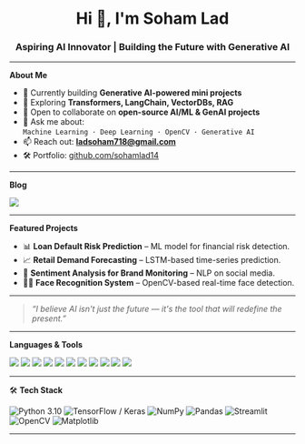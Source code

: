 <h1 align="center">Hi 👋, I'm Soham Lad</h1>
<h3 align="center">Aspiring AI Innovator | Building the Future with Generative AI</h3>

---

**About Me**

- 🔭 Currently building **Generative AI-powered mini projects**
- 🌱 Exploring **Transformers, LangChain, VectorDBs, RAG**
- 👯 Open to collaborate on **open-source AI/ML & GenAI projects**
- 💬 Ask me about:  
  `Machine Learning · Deep Learning · OpenCV · Generative AI`
- 📫 Reach out: **ladsoham718@gmail.com**
- 🛠️ Portfolio: [github.com/sohamlad14](https://github.com/sohamlad14)

---

**Blog**

<p align="left">
  <a href="https://medium.com/@ladsoham14202sk" target="_blank">
    <img src="https://img.shields.io/badge/Blog-12100E?style=for-the-badge&logo=medium&logoColor=white" />
  </a>
</p>

---

**Featured Projects**

- 📊 **Loan Default Risk Prediction** – ML model for financial risk detection.
- 📈 **Retail Demand Forecasting** – LSTM-based time-series prediction.
- 💬 **Sentiment Analysis for Brand Monitoring** – NLP on social media.
- 🧑‍💻 **Face Recognition System** – OpenCV-based real-time face detection.

---

> *“I believe AI isn't just the future — it's the tool that will redefine the present.”*

---

**Languages & Tools**

<p align="left">
  <img src="https://img.shields.io/badge/Python-3670A0?style=flat&logo=python&logoColor=ffdd54"/>
  <img src="https://img.shields.io/badge/TensorFlow-FF6F00?style=flat&logo=tensorflow&logoColor=white"/>
  <img src="https://img.shields.io/badge/scikit--learn-F7931E?style=flat&logo=scikit-learn&logoColor=white"/>
  <img src="https://img.shields.io/badge/Keras-D00000?style=flat&logo=keras&logoColor=white"/>
  <img src="https://img.shields.io/badge/OpenCV-5C3EE8?style=flat&logo=opencv&logoColor=white"/>
  <img src="https://img.shields.io/badge/Pandas-150458?style=flat&logo=pandas&logoColor=white"/>
  <img src="https://img.shields.io/badge/Seaborn-4B8BBE?style=flat&logo=python&logoColor=white"/>
  <img src="https://img.shields.io/badge/Numpy-013243?style=flat&logo=numpy&logoColor=white"/>
  <img src="https://img.shields.io/badge/Flask-000000?style=flat&logo=flask&logoColor=white"/>
  <img src="https://img.shields.io/badge/Streamlit-FE4B4B?style=flat&logo=streamlit&logoColor=white"/>
  <img src="https://img.shields.io/badge/MySQL-4479A1?style=flat&logo=mysql&logoColor=white"/>
</p>

---

🛠️ **Tech Stack**

![Python 3.10](https://img.shields.io/badge/Python-3.10-blue)
![TensorFlow / Keras](https://img.shields.io/badge/TensorFlow-Keras-orange)
![NumPy](https://img.shields.io/badge/NumPy-1.21.2-green)
![Pandas](https://img.shields.io/badge/Pandas-1.3.3-blue)
![Streamlit](https://img.shields.io/badge/Streamlit-1.2.0-blue)
![OpenCV](https://img.shields.io/badge/OpenCV-4.5.2-blue)
![Matplotlib](https://img.shields.io/badge/Matplotlib-3.4.3-red)



---
